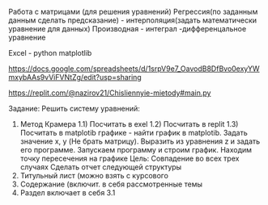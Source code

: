 
Работа с матрицами (для решения уравнений) Регрессия(по заданным данным сделать предсказание) - интерполяция(задать математически уравнение для данных) Производная - интеграл -дифференцальное уравнение

Excel - python matplotlib

https://docs.google.com/spreadsheets/d/1srpV9e7_OavodB8DfBvo0exyYWmxybAAs9vViFVNtZg/edit?usp=sharing

https://replit.com/@nazirov21/Chisliennyie-mietody#main.py


Задание:
Решить систему уравнений:
1) Метод Крамера
1.1) Посчитать в exel
1.2) Посчитать в replit
1.3) Посчитать в matplotib графике - найти график в matplotib. Задать значение x, y (Не брать матрицу). Выразить из уравнения z и задать его программе. Запускаем программу и строим график. Находим точку пересечения на графике
   Цель: Совпадение во всех трех случаях
Сделать отчет следующей структуры
1) Титульный лист (можно взять с курсового
2) Содержание (включит. в себя рассмотренные темы
3) Раздел включает в себя
   3.1 
